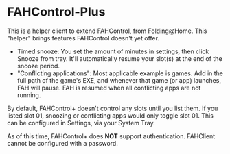 # FAHControl-Plus
This is a helper client to extend FAHControl, from Folding@Home. This "helper" brings features FAHControl doesn't yet offer.

*  Timed snooze: You set the amount of minutes in settings, then click Snooze from tray. It'll automatically resume your slot(s) at the end of the snooze period.
*  "Conflicting applications": Most applicable example is games. Add in the full path of the game's EXE, and whenever that game (or app) launches, FAH will pause. FAH is resumed when all conflicting apps are not running.

By default, FAHControl+ doesn't control any slots until you list them. If you listed slot 01, snoozing or conflicting apps would only toggle slot 01. This can be configured in Settings, via your System Tray.

As of this time, FAHControl+ does **NOT** support authentication. FAHClient cannot be configured with a password.
